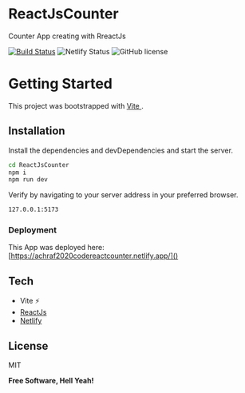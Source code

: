 # ReactJsCounter


Counter App creating with RreactJs

[![Build Status](https://travis-ci.org/joemccann/dillinger.svg?branch=master)](https://travis-ci.org/joemccann/dillinger) ![Netlify Status](https://api.netlify.com/api/v1/badges/2cfc19a8-1216-4070-bbb4-4a1c38b57132/deploy-status) ![GitHub license](https://img.shields.io/badge/license-MIT-blue.svg)


# Getting Started 

This project was bootstrapped with [Vite ](https://vitejs.dev/).

## Installation

Install the dependencies and devDependencies and start the server.

```sh
cd ReactJsCounter
npm i 
npm run dev
```
Verify by navigating to your server address in
your preferred browser.

```sh
127.0.0.1:5173
```
### Deployment
This App was deployed here: [https://achraf2020codereactcounter.netlify.app/]()

## Tech
- Vite ⚡
- [ReactJs](https://reactjs.org/)
- [Netlify](https://www.netlify.com/)

## License

MIT

**Free Software, Hell Yeah!**


